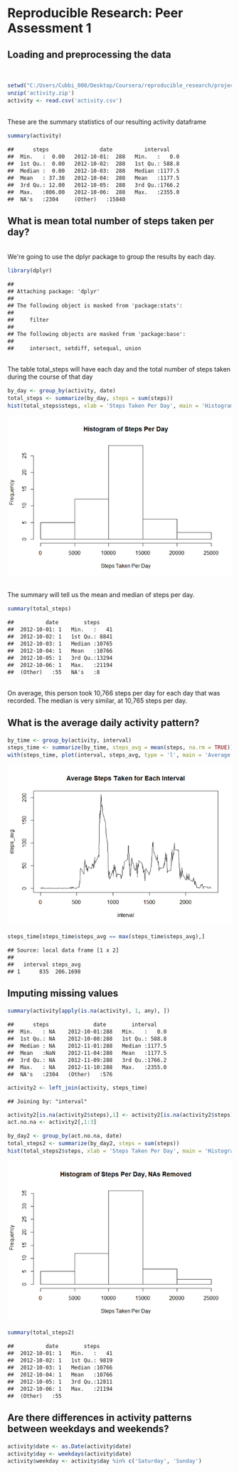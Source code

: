 # Reproducible Research: Peer Assessment 1


## Loading and preprocessing the data
<br>


```r
setwd("C:/Users/Cubbi_000/Desktop/Coursera/reproducible_research/project1/RepData_PeerAssessment1")
unzip('activity.zip')
activity <- read.csv('activity.csv')
```
  
<br>
These are the summary statistics of our resulting activity dataframe  
<br>
  

```r
summary(activity)
```

```
##      steps                date          interval     
##  Min.   :  0.00   2012-10-01:  288   Min.   :   0.0  
##  1st Qu.:  0.00   2012-10-02:  288   1st Qu.: 588.8  
##  Median :  0.00   2012-10-03:  288   Median :1177.5  
##  Mean   : 37.38   2012-10-04:  288   Mean   :1177.5  
##  3rd Qu.: 12.00   2012-10-05:  288   3rd Qu.:1766.2  
##  Max.   :806.00   2012-10-06:  288   Max.   :2355.0  
##  NA's   :2304     (Other)   :15840
```


## What is mean total number of steps taken per day?

<br>
We're going to use the dplyr package to group the results by each day. 
<br>


```r
library(dplyr)
```

```
## 
## Attaching package: 'dplyr'
## 
## The following object is masked from 'package:stats':
## 
##     filter
## 
## The following objects are masked from 'package:base':
## 
##     intersect, setdiff, setequal, union
```

<br>
The table total_steps will have each day and the total number of steps taken during the course of that day
<br>


```r
by_day <- group_by(activity, date)
total_steps <- summarize(by_day, steps = sum(steps))
hist(total_steps$steps, xlab = 'Steps Taken Per Day', main = 'Histogram of Steps Per Day')
```

![](PA1_template_files/figure-html/unnamed-chunk-2-1.png) 

<br>
The summary will tell us the mean and median of steps per day.
<br>


```r
summary(total_steps)
```

```
##          date        steps      
##  2012-10-01: 1   Min.   :   41  
##  2012-10-02: 1   1st Qu.: 8841  
##  2012-10-03: 1   Median :10765  
##  2012-10-04: 1   Mean   :10766  
##  2012-10-05: 1   3rd Qu.:13294  
##  2012-10-06: 1   Max.   :21194  
##  (Other)   :55   NA's   :8
```

<br>
On average, this person took 10,766 steps per day for each day that was recorded.   
The median is very similar, at 10,765 steps per day.
<br>

## What is the average daily activity pattern?


```r
by_time <- group_by(activity, interval)
steps_time <- summarize(by_time, steps_avg = mean(steps, na.rm = TRUE))
with(steps_time, plot(interval, steps_avg, type = 'l', main = 'Average Steps Taken for Each Interval'))
```

![](PA1_template_files/figure-html/unnamed-chunk-4-1.png) 


```r
steps_time[steps_time$steps_avg == max(steps_time$steps_avg),]
```

```
## Source: local data frame [1 x 2]
## 
##   interval steps_avg
## 1      835  206.1698
```

## Imputing missing values


```r
summary(activity[apply(is.na(activity), 1, any), ])
```

```
##      steps              date        interval     
##  Min.   : NA    2012-10-01:288   Min.   :   0.0  
##  1st Qu.: NA    2012-10-08:288   1st Qu.: 588.8  
##  Median : NA    2012-11-01:288   Median :1177.5  
##  Mean   :NaN    2012-11-04:288   Mean   :1177.5  
##  3rd Qu.: NA    2012-11-09:288   3rd Qu.:1766.2  
##  Max.   : NA    2012-11-10:288   Max.   :2355.0  
##  NA's   :2304   (Other)   :576
```


```r
activity2 <- left_join(activity, steps_time)
```

```
## Joining by: "interval"
```

```r
activity2[is.na(activity2$steps),1] <- activity2[is.na(activity2$steps),4]
act.no.na <- activity2[,1:3]
```


```r
by_day2 <- group_by(act.no.na, date)
total_steps2 <- summarize(by_day2, steps = sum(steps))
hist(total_steps2$steps, xlab = 'Steps Taken Per Day', main = 'Histogram of Steps Per Day, NAs Removed')
```

![](PA1_template_files/figure-html/unnamed-chunk-8-1.png) 


```r
summary(total_steps2)
```

```
##          date        steps      
##  2012-10-01: 1   Min.   :   41  
##  2012-10-02: 1   1st Qu.: 9819  
##  2012-10-03: 1   Median :10766  
##  2012-10-04: 1   Mean   :10766  
##  2012-10-05: 1   3rd Qu.:12811  
##  2012-10-06: 1   Max.   :21194  
##  (Other)   :55
```

## Are there differences in activity patterns between weekdays and weekends?


```r
activity$date <- as.Date(activity$date)
activity$day <- weekdays(activity$date)
activity$weekday <- activity$day %in% c('Saturday', 'Sunday')
```










